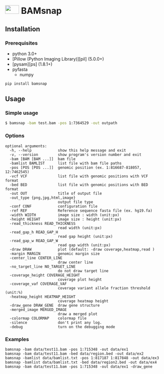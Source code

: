 # <img src="https://bampdx.com/wp-content/uploads/2015/12/BAMPDX-logo.png" height=28px width=45px>&nbsp;BAMsnap
<!--[![Build Status](https://travis-ci.org/bamsnap/bamsnap.svg?branch=develop)](https://travis-ci.org/bamsnap/bamsnap) 
[![Code Health](https://landscape.io/github/bamsnap/bamsnap/develop/landscape.svg?style=flat)](https://landscape.io/github/bamsnap/bamsnap/develop) 
[![Coverage Status](https://img.shields.io/codecov/c/github/bamsnap/bamsnap/develop.svg)](https://codecov.io/github/bamsnap/bamsnap?branch=develop)-->

## Installation

### Prerequisites
* python 3.0+
* [Pillow (Python Imaging Library)][pil] (5.0.0+)
* [pysam][ps] (1.8.1+)
* pyfasta
	* numpy

```bash
pip install bamsnap
```

## Usage

### Simple usage
```bash
$ bamsnap -bam test.bam -pos 1:7364529 -out outpath
```

### Options
```
optional arguments:
  -h, --help            show this help message and exit
  -v, --version         show program's version number and exit
  -bam [BAM [BAM ...]]  bam file
  -bamlist BAMLIST      list file with bam file paths
  -pos [POS [POS ...]]  genomic position (ex. 1:816687-818057, 12:7462545)
  -vcf VCF              list file with genomic positions with VCF format
  -bed BED              list file with genomic positions with BED format
  -out OUT              title of output file
  -out_type {png,jpg,html,image}
                        output file type
  -conf CONF            configuration file
  -ref REF              Reference sequence fasta file (ex. hg19.fa)
  -width WIDTH          image size : width (unit:px)
  -height HEIGHT        image size : height (unit:px)
  -read_thickness READ_THICKNESS
                        read width (unit:px)
  -read_gap_h READ_GAP_H
                        read gap height (unit:px)
  -read_gap_w READ_GAP_W
                        read gap width (unit:px)
  -draw DRAW            plot (default: -draw coverage,heatmap,read )
  -margin MARGIN        genomic margin size
  -center_line CENTER_LINE
                        draw center line
  -no_target_line NO_TARGET_LINE
                        do not draw target line
  -coverage_height COVERAGE_HEIGHT
                        coverage plot height
  -coverage_vaf COVERAGE_VAF
                        coverage variant allele fraction threshold (unit:%)
  -heatmap_height HEATMAP_HEIGHT
                        coverage heatmap height
  -draw_gene DRAW_GENE  draw gene structure
  -merged_image MERGED_IMAGE
                        draw a merged plot
  -colormap COLORMAP    colormap file
  -silence              don't print any log.
  -debug                turn on the debugging mode
```


### Examples

```
bamsnap -bam data/test11.bam -pos 1:715348 -out data/ex1
bamsnap -bam data/test11.bam -bed data/region.bed -out data/ex2
bamsnap -bamlist data/bamlist.txt -pos 1:817187 1:817848 -out data/ex3
bamsnap -bamlist data/bamlist.txt -bed data/region2.bed -out data/ex4
bamsnap -bam data/test11.bam -pos 1:715348 -out data/ex1 -draw_gene 
```









